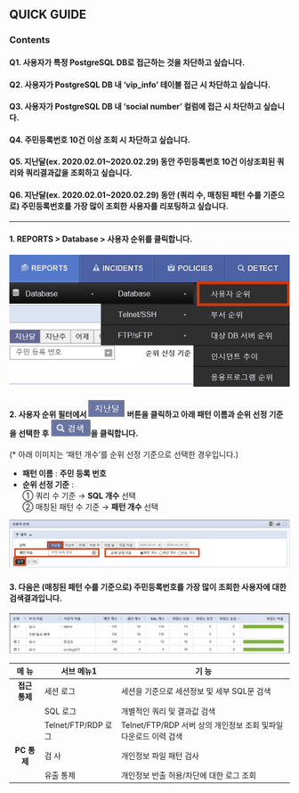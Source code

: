 
## QUICK GUIDE 
### Contents

#### Q1. 사용자가 특정 PostgreSQL DB로 접근하는 것을 차단하고 싶습니다.
#### Q2. 사용자가 PostgreSQL DB 내 ‘vip_info’ 테이블 접근 시 차단하고 싶습니다.
#### Q3. 사용자가 PostgreSQL DB 내 ‘social number’ 컬럼에 접근 시 차단하고 싶습니다.
#### Q4. 주민등록번호 10건 이상 조회 시 차단하고 싶습니다.
#### Q5. 지난달(ex. 2020.02.01~2020.02.29) 동안 주민등록번호 10건 이상조회된 **쿼리**와 **쿼리결과값을 조회하고 싶습니다.**
#### Q6. 지난달(ex. 2020.02.01~2020.02.29) 동안 (쿼리 수, 매칭된 패턴 수를 기준으로) **주민등록번호를 가장 많이 조회한 사용자**를 리포팅하고 싶습니다.    

- - -

#### 1. **REPORTS > Database > 사용자 순위**를 클릭합니다.  

![image01](_static/image01.png)

#### 2. 사용자 순위 필터에서 ![image02](_static/image02.png) 버튼을 클릭하고 아래 **패턴 이름**과 **순위 선정 기준**을 선택한 후 ![image03](_static/image03.png)을 클릭합니다.  
(\* 아래 이미지는 ‘패턴 개수’를 순위 선정 기준으로 선택한 경우입니다.)  

- **패턴 이름** : **주민 등록 번호**  
- **순위 선정 기준** :  
① 쿼리 수 기준 → **SQL 개수** 선택  
② 매칭된 패턴 수 기준 → **패턴 개수** 선택  

![image4](_static/image04.png)
  
#### 3. 다음은 (매칭된 패턴 수를 기준으로) 주민등록번호를 가장 많이 조회한 사용자에 대한 검색결과입니다.

![image5](_static/image05.png)
  

| 메 뉴  | 서브 메뉴1 | 기 능  |
| :--: | -- | -- |
| **접근 통제** | 세션 로그  | 세션을 기준으로 세션정보 및 세부 SQL문 검색  |
|  | SQL 로그  | 개별적인 쿼리 및 결과값 검색  |
|  | Telnet/FTP/RDP 로그 | Telnet/FTP/RDP 서버 상의 개인정보 조회 및파일 다운로드 이력 검색 |
| **PC 통제** | 검 사  | 개인정보 파일 패턴 검사  |
|  | 유출 통제  | 개인정보 반출 허용/차단에 대한 로그 조회  |
